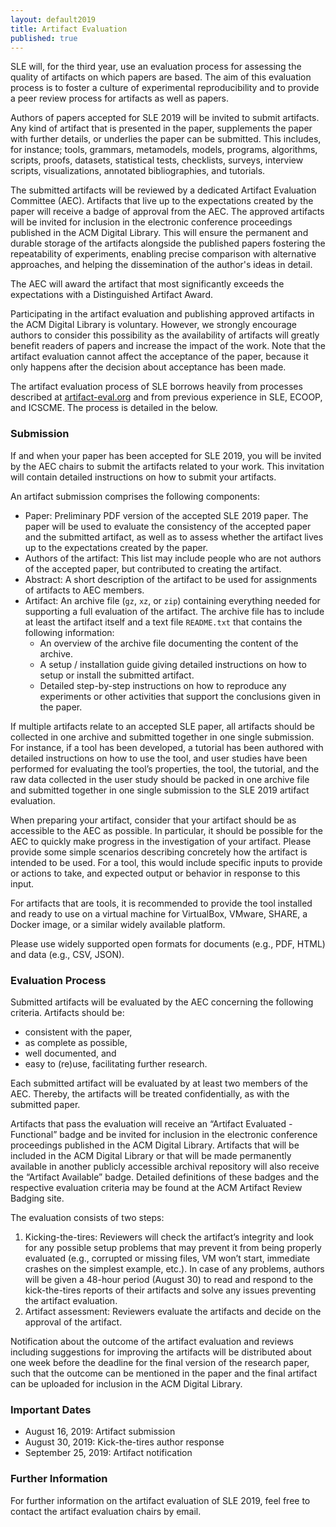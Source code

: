 ```yaml
---
layout: default2019
title: Artifact Evaluation
published: true
---
```


SLE will, for the third year, use an evaluation process for assessing the quality of artifacts on which papers are based. The aim of this evaluation process is to foster a culture of experimental reproducibility and to provide a peer review process for artifacts as well as papers.

Authors of papers accepted for SLE 2019 will be invited to submit artifacts. Any kind of artifact that is presented in the paper, supplements the paper with further details, or underlies the paper can be submitted. This includes, for instance; tools, grammars, metamodels, models, programs, algorithms, scripts, proofs, datasets, statistical tests, checklists, surveys, interview scripts, visualizations, annotated bibliographies, and tutorials.

The submitted artifacts will be reviewed by a dedicated Artifact Evaluation Committee (AEC). Artifacts that live up to the expectations created by the paper will receive a badge of approval from the AEC. The approved artifacts will be invited for inclusion in the electronic conference proceedings published in the ACM Digital Library. This will ensure the permanent and durable storage of the artifacts alongside the published papers fostering the repeatability of experiments, enabling precise comparison with alternative approaches, and helping the dissemination of the author's ideas in detail.

The AEC will award the artifact that most significantly exceeds the expectations with a Distinguished Artifact Award.

Participating in the artifact evaluation and publishing approved artifacts in the ACM Digital Library is voluntary. However, we strongly encourage authors to consider this possibility as the availability of artifacts will greatly benefit readers of papers and increase the impact of the work. Note that the artifact evaluation cannot affect the acceptance of the paper, because it only happens after the decision about acceptance has been made.

The artifact evaluation process of SLE borrows heavily from processes described at [artifact-eval.org](artifact-eval.org) and from previous experience in SLE, ECOOP, and ICSCME. The process is detailed in the below.

### Submission

If and when your paper has been accepted for SLE 2019, you will be invited by the AEC chairs to submit the artifacts related to your work. This invitation will contain detailed instructions on how to submit your artifacts.

An artifact submission comprises the following components:

* Paper: Preliminary PDF version of the accepted SLE 2019 paper. The paper will be used to evaluate the consistency of the accepted paper and the submitted artifact, as well as to assess whether the artifact lives up to the expectations created by the paper.
* Authors of the artifact: This list may include people who are not authors of the accepted paper, but contributed to creating the artifact.
* Abstract: A short description of the artifact to be used for assignments of artifacts to AEC members.
* Artifact: An archive file (`gz`, `xz`, or `zip`) containing everything needed for supporting a full evaluation of the artifact. The archive file has to include at least the artifact itself and a text file `README.txt` that contains the following information:
    * An overview of the archive file documenting the content of the archive.
    * A setup / installation guide giving detailed instructions on how to setup or install the submitted artifact.
    * Detailed step-by-step instructions on how to reproduce any experiments or other activities that support the conclusions given in the paper.

If multiple artifacts relate to an accepted SLE paper, all artifacts should be collected in one archive and submitted together in one single submission. For instance, if a tool has been developed, a tutorial has been authored with detailed instructions on how to use the tool, and user studies have been performed for evaluating the tool’s properties, the tool, the tutorial, and the raw data collected in the user study should be packed in one archive file and submitted together in one single submission to the SLE 2019 artifact evaluation.

When preparing your artifact, consider that your artifact should be as accessible to the AEC as possible. In particular, it should be possible for the AEC to quickly make progress in the investigation of your artifact. Please provide some simple scenarios describing concretely how the artifact is intended to be used. For a tool, this would include specific inputs to provide or actions to take, and expected output or behavior in response to this input.

For artifacts that are tools, it is recommended to provide the tool installed and ready to use on a virtual machine for VirtualBox, VMware, SHARE, a Docker image, or a similar widely available platform.

Please use widely supported open formats for documents (e.g., PDF, HTML) and data (e.g., CSV, JSON).

### Evaluation Process

Submitted artifacts will be evaluated by the AEC concerning the following criteria. Artifacts should be:

* consistent with the paper,
* as complete as possible,
* well documented, and
* easy to (re)use, facilitating further research.

Each submitted artifact will be evaluated by at least two members of the AEC. Thereby, the artifacts will be treated confidentially, as with the submitted paper.

Artifacts that pass the evaluation will receive an “Artifact Evaluated - Functional” badge and be invited for inclusion in the electronic conference proceedings published in the ACM Digital Library. Artifacts that will be included in the ACM Digital Library or that will be made permanently available in another publicly accessible archival repository will also receive the “Artifact Available” badge. Detailed definitions of these badges and the respective evaluation criteria may be found at the ACM Artifact Review Badging site.

The evaluation consists of two steps:

1. Kicking-the-tires: Reviewers will check the artifact’s integrity and look for any possible setup problems that may prevent it from being properly evaluated (e.g., corrupted or missing files, VM won’t start, immediate crashes on the simplest example, etc.). In case of any problems, authors will be given a 48-hour period (August 30) to read and respond to the kick-the-tires reports of their artifacts and solve any issues preventing the artifact evaluation.
2. Artifact assessment: Reviewers evaluate the artifacts and decide on the approval of the artifact.

Notification about the outcome of the artifact evaluation and reviews including suggestions for improving the artifacts will be distributed about one week before the deadline for the final version of the research paper, such that the outcome can be mentioned in the paper and the final artifact can be uploaded for inclusion in the ACM Digital Library.

### Important Dates

* August 16, 2019: Artifact submission
* August 30, 2019: Kick-the-tires author response
* September 25, 2019: Artifact notification

### Further Information

For further information on the artifact evaluation of SLE 2019, feel free to contact the artifact evaluation chairs by email.
